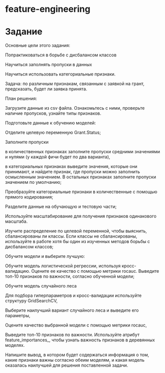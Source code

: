 # feature-engineering

# Задание
Основные цели этого задания:

Попрактиковаться в борьбе с дисбалансом классов

Научиться заполнять пропуски в данных

Научиться использовать категориальные признаки.

Задача: по различным признакам, связанным с заявкой на грант, предсказать, будет ли заявка принята. 

План решения:

Загрузите данные из csv файла. Ознакомьтесь с ними, проверьте наличие пропусков, узнайте типы признаков.

Подготовьте данные к обучению моделей:

Отделите целевую переменную Grant.Status;

Заполните пропуски

в количественных признаках заполните пропуски средними значениями и нулями (у каждой фичи будет по два варианта),

в категориальных признаках выведите значения, которые они принимают, и найдите признак, где пропуски можно заполнить осмысленным значением. В остальных признаках заполните пропуски значением по умолчанию;

Преобразуйте категориальные признаки в количественные с помощью прямого кодирования;

Разделите данные на обучающую и тестовую части;

Используйте масштабирование для получения признаков одинакового масштаба.

Изучите распределение по целевой переменной, чтобы выяснить, сбалансированы ли классы. Если классы не сбалансированы, используйте в работе хотя бы один из изученных методов борьбы с дисбалансом классов;

Обучите модели и выберите лучшую:

Обучите модель логистической регрессии, используя кросс-валидацию. Оцените ее качество с помощью метрики rocauc. Выведите топ-10 признаков по важности, согласно обученной модели;

Обучите модель случайного леса

Для подбора гиперпараметров и кросс-валидации используйте структуру GridSearchCV,

Выберите наилучший вариант случайного леса и выведите его параметры,

Оцените качество выбранной модели с помощью метрики rocauc,

Выведите топ-10 признаков по важности. Используйте атрибут feature_importances_, чтобы узнать важность признаков в деревянных моделях.

Напишите вывод, в котором будет содержаться информация о том, какие признаки важны согласно обеим моделям, и какая модель оказалась наилучшей для решения поставленной задачи.
